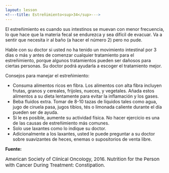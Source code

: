 ```yaml
---
layout: lesson
<!---title: Estreñimiento<sup>34</sup>--->
---
```


El estreñimiento es cuando sus intestinos se muevan con menor frecuencia, lo que hace que la materia fecal se endurezca y sea difícil de evacuar. Va a sentir que necesita ir al baño (a hacer el número 2) pero no pude. 

Hable con su doctor si usted no ha tenido un movimiento intestinal por 3 días o más y antes de comenzar cualquier tratamiento para el estreñimiento, porque algunos tratamientos pueden ser dañosos para ciertas personas. Su doctor podrá ayudarla a escoger el tratamiento mejor.

Consejos para manejar el estreñimiento:
* Consuma alimentos ricos en fibra. Los alimentos con alta fibra incluyen frutas, granos y cereales, frijoles, nueces, y vegetales. Añada estos alimentos a su dieta lentamente para evitar la inflamación y los gases. 
* Beba fluidos extra. Tomar de 8-10 tazas de líquidos tales como agua, jugo de ciruela pasa, jugos tibios, tés o limonada caliente durante el día pueden ser de ayuda.  
* Si le es posible, aumente su actividad física. No hacer ejercicio es una de las causas de estreñimiento más comunes.
* Solo use laxantes como lo indique su doctor. 
* Adicionalmente a los laxantes, usted le puede preguntar a su doctor sobre suavizantes de heces, enemas o supositorios de venta libre.


**Fuente:**

<span style="font-size:15px;">American Society of Clinical Oncology, 2016. Nutrition for the Person with Cancer During Treatment: Constipation.</span>
